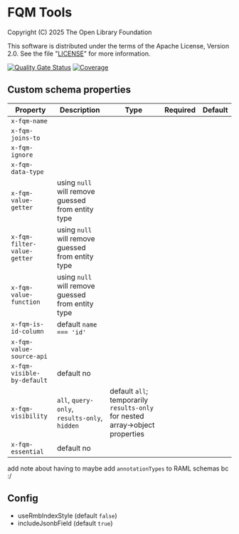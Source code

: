 # FQM Tools

Copyright (C) 2025 The Open Library Foundation

This software is distributed under the terms of the Apache License,
Version 2.0. See the file "[LICENSE](LICENSE)" for more information.

[![Quality Gate Status](https://sonarcloud.io/api/project_badges/measure?project=org.folio%3Afqm-tools&metric=alert_status)](https://sonarcloud.io/summary/new_code?id=org.folio%3Afqm-tools)
[![Coverage](https://sonarcloud.io/api/project_badges/measure?project=org.folio%3Afqm-tools&metric=coverage)](https://sonarcloud.io/summary/new_code?id=org.folio%3Afqm-tools)

## Custom schema properties

<!-- this table will be made into something coherent in FQMTOOL-5 -->

| Property                    | Description                                       | Type                                                                          | Required | Default |
| --------------------------- | ------------------------------------------------- | ----------------------------------------------------------------------------- | -------- | ------- |
| `x-fqm-name`                |
| `x-fqm-joins-to`            |
| `x-fqm-ignore`              |
| `x-fqm-data-type`           |
| `x-fqm-value-getter`        | using `null` will remove guessed from entity type |
| `x-fqm-filter-value-getter` | using `null` will remove guessed from entity type |
| `x-fqm-value-function`      | using `null` will remove guessed from entity type |
| `x-fqm-is-id-column`        | default `name === 'id'`                           |
| `x-fqm-value-source-api`    |
| `x-fqm-visible-by-default`  | default no                                        |
| `x-fqm-visibility`          | `all`, `query-only`, `results-only`, `hidden`     | default `all`; temporarily `results-only` for nested array->object properties |
| `x-fqm-essential`           | default no                                        |

add note about having to maybe add `annotationTypes` to RAML schemas bc :/

## Config

- useRmbIndexStyle (default `false`)
- includeJsonbField (default `true`)
